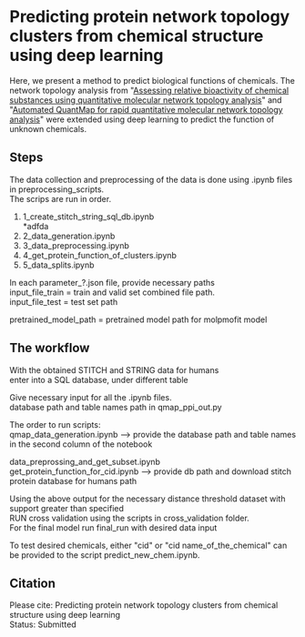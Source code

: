 # Predicting protein network topology clusters from chemical structure using deep learning


Here, we present a method to predict biological functions of chemicals. The network topology analysis from "[Assessing relative bioactivity of chemical substances using quantitative molecular network topology analysis](https://pubmed.ncbi.nlm.nih.gov/22482822/)" and "[Automated QuantMap for rapid quantitative molecular network topology analysis](https://pubmed.ncbi.nlm.nih.gov/23828784/)" were extended using deep learning to predict the function of unknown chemicals. 



## Steps  
  
The data collection and preprocessing of the data is done using .ipynb files in preprocessing_scripts. <br>
The scrips are run in order.
1. 1_create_stitch_string_sql_db.ipynb <br>
<space><space>*<space>adfda
2. 2_data_generation.ipynb
4. 3_data_preprocessing.ipynb
5. 4_get_protein_function_of_clusters.ipynb
6. 5_data_splits.ipynb
  
  
  
In each parameter_?.json file, provide necessary paths  
input_file_train = train and valid set combined file path.  
input_file_test = test set path  
  
pretrained_model_path = pretrained model path for molpmofit model  





## The workflow
With the obtained STITCH and STRING data for humans  
enter into a SQL database, under different table  
  
Give necessary input for all the .ipynb files.  
database path and table names path in qmap_ppi_out.py  
  
The order to run scripts:  
qmap_data_generation.ipynb --> provide the database path and table names in the second column of the notebook  
  
data_preprossing_and_get_subset.ipynb  
get_protein_function_for_cid.ipynb --> provide db path and download stitch protein database for humans path  
  
  
Using the above output for the necessary distance threshold dataset with support greater than specified  
RUN cross validation using the scripts in cross_validation folder.  
For the final model run final_run with desired data input  
  
  
To test desired chemicals, either "cid" or "cid name_of_the_chemical" can be provided to the script predict_new_chem.ipynb.  
  
## Citation
  
  
Please cite: Predicting protein network topology clusters from chemical structure using deep learning  
Status: Submitted  
